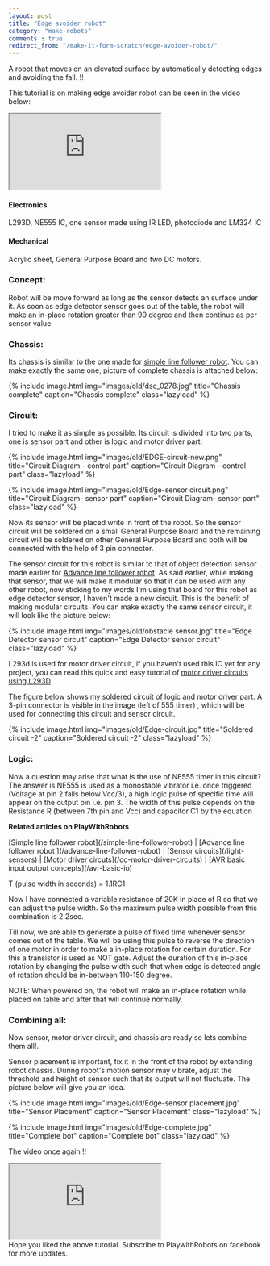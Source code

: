 ```yaml
---
layout: post
title: "Edge avoider robot"
category: "make-robots"
comments : true
redirect_from: "/make-it-form-scratch/edge-avoider-robot/"
---
```

A robot that moves on an elevated surface by automatically detecting edges and avoiding the fall. !!

This tutorial is on making edge avoider robot can be seen in the video below:
<div class="embed-responsive embed-responsive-16by9">
  <iframe class="embed-responsive-item" src="http://www.youtube.com/embed/9R7hQVO5Se8"></iframe>
</div>

#### Electronics

L293D, NE555 IC, one sensor made using IR LED, photodiode and LM324 IC

#### Mechanical

Acrylic sheet, General Purpose Board and two DC motors.  

### Concept: 

Robot will be move forward as long as the sensor detects an surface under it. As soon as edge detector sensor goes out of the table, the robot will make an in-place rotation greater than 90 degree and then continue as per sensor value. 

### Chassis: 

Its chassis is similar to the one made for [simple line follower robot](/simple-line-follower-robot#chassis "Chassis tutorial"). You can make exactly the same one, picture of complete chassis is attached below:

{% include image.html img="images/old/dsc_0278.jpg" title="Chassis complete" caption="Chassis complete" class="lazyload" %}

### Circuit:

I tried to make it as simple as possible. Its circuit is divided into two parts, one is sensor part and other is logic and motor driver part.

{% include image.html img="images/old/EDGE-circuit-new.png" title="Circuit Diagram - control part" caption="Circuit Diagram - control part" class="lazyload" %}

{% include image.html img="images/old/Edge-sensor circuit.png" title="Circuit Diagram- sensor part" caption="Circuit Diagram- sensor part" class="lazyload" %}

Now its sensor will be placed write in front of the robot. So the sensor circuit will be soldered on a small General Purpose Board and the remaining circuit will be soldered on other General Purpose Board and both will be connected with the help of 3 pin connector. 

The sensor circuit for this robot is similar to that of object detection sensor made earlier for [Advance line follower robot](/advance-line-follower-robot#obstacle "Obstacle sensor tutorial"). As said earlier, while making that sensor, that we will make it modular so that it can be used with any other robot, now sticking to my words I'm using that board for this robot as edge detector sensor, I haven't made a new circuit. This is the benefit of making modular circuits. You can make exactly the same sensor circuit, it will look like the picture below: 

{% include image.html img="images/old/obstacle sensor.jpg" title="Edge Detector sensor circuit" caption="Edge Detector sensor circuit" class="lazyload" %}

L293d is used for motor driver circuit, if you haven't used this IC yet for any project, you can read this quick and easy tutorial of [motor driver circuits using L293D](/dc-motor-driver-circuits#l293d-l298 "L293d usage tutorial")

The figure below shows my soldered circuit of logic and motor driver part. A 3-pin connector is visible in the image (left of 555 timer) , which will be used for connecting this circuit and sensor circuit. 

{% include image.html img="images/old/Edge-circuit.jpg" title="Soldered circuit -2" caption="Soldered circuit -2" class="lazyload" %}

### Logic:

Now a question may arise that what is the use of NE555 timer in this circuit? The answer is NE555 is used as a monostable vibrator i.e. once triggered (Voltage at pin 2 falls below Vcc/3), a high logic pulse of specific time will appear on the output pin i.e. pin 3. The width of this pulse depends on the Resistance R (between 7th pin and Vcc) and capacitor C1 by the equation

**Related articles on PlayWithRobots**
<div class="related-articles">
[Simple line follower robot](/simple-line-follower-robot)  |  [Advance line follower robot ](/advance-line-follower-robot) |  [Sensor circuits](/light-sensors)  |  [Motor driver circuts](/dc-motor-driver-circuits)  |  [AVR basic input output concepts](/avr-basic-io)</div>

T (pulse width in seconds) = 1.1RC1

Now I have connected a variable resistance of 20K in place of R so that we can adjust the pulse width. So the maximum pulse width possible from this combination is 2.2sec.

Till now, we are able to generate a pulse of fixed time whenever sensor comes out of the table. We will be using this pulse to reverse the direction of one motor in order to make a in-place rotation for certain duration. For this a transistor is used as NOT gate. Adjust the duration of this in-place rotation by changing the pulse width such that when edge is detected angle of rotation should be in-between 110-150 degree. 

NOTE: When powered on, the robot will make an in-place rotation while placed on table and after that will continue normally.

### Combining all: 

Now sensor, motor driver circuit, and chassis are ready so lets combine them all!.

Sensor placement is important, fix it in the front of the robot by extending robot chassis. During robot's motion sensor may vibrate, adjust the threshold and height of sensor such that its output will not fluctuate. The picture below will give you an idea. 

{% include image.html img="images/old/Edge-sensor placement.jpg" title="Sensor Placement" caption="Sensor Placement" class="lazyload" %}

{% include image.html img="images/old/Edge-complete.jpg" title="Complete bot" caption="Complete bot" class="lazyload" %}

The video once again !!

<div class="embed-responsive embed-responsive-16by9">
  <iframe class="embed-responsive-item" src="http://www.youtube.com/embed/9R7hQVO5Se8"></iframe>
</div>
Hope you liked the above tutorial. Subscribe to PlaywithRobots on facebook for more updates.
